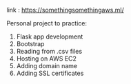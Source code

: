 link : https://somethingsomethingaws.ml/

Personal project to practice:

1) Flask app development
2) Bootstrap 
3) Reading from .csv files
4) Hosting on AWS EC2
5) Adding domain name 
6) Adding SSL certificates
